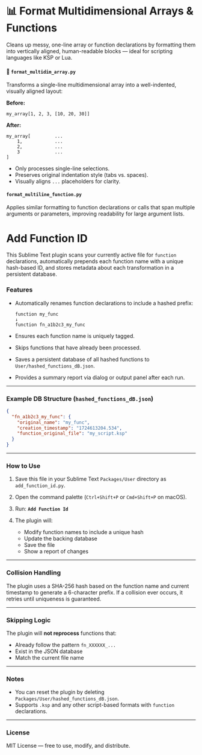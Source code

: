 # 📊 Format Multidimensional Arrays & Functions

Cleans up messy, one-line array or function declarations by formatting them into vertically aligned, human-readable blocks — ideal for scripting languages like KSP or Lua.

#### 🔢 `format_multidim_array.py`

Transforms a single-line multidimensional array into a well-indented, visually aligned layout:

**Before:**

```ksp
my_array[1, 2, 3, [10, 20, 30]]
```

**After:**

```ksp
my_array[         ...
    1,            ...
    2,            ...
    3             ...
]
```

* Only processes single-line selections.
* Preserves original indentation style (tabs vs. spaces).
* Visually aligns `...` placeholders for clarity.

#### `format_multiline_function.py`

Applies similar formatting to function declarations or calls that span multiple arguments or parameters, improving readability for large argument lists.



# Add Function ID

This Sublime Text plugin scans your currently active file for `function` declarations, automatically prepends each function name with a unique hash-based ID, and stores metadata about each transformation in a persistent database.

### Features

* Automatically renames function declarations to include a hashed prefix:

  ```
  function my_func
  ↓
  function fn_a1b2c3_my_func
  ```
* Ensures each function name is uniquely tagged.
* Skips functions that have already been processed.
* Saves a persistent database of all hashed functions to `User/hashed_functions_dB.json`.
* Provides a summary report via dialog or output panel after each run.

---

### Example DB Structure (`hashed_functions_dB.json`)

```json
{
  "fn_a1b2c3_my_func": {
    "original_name": "my_func",
    "creation_timestamp": "1724613204.534",
    "function_original_file": "my_script.ksp"
  }
}
```

---

### How to Use

1. Save this file in your Sublime Text `Packages/User` directory as `add_function_id.py`.
2. Open the command palette (`Ctrl+Shift+P` or `Cmd+Shift+P` on macOS).
3. Run: **`Add Function Id`**
4. The plugin will:

   * Modify function names to include a unique hash
   * Update the backing database
   * Save the file
   * Show a report of changes

---

### Collision Handling

The plugin uses a SHA-256 hash based on the function name and current timestamp to generate a 6-character prefix. If a collision ever occurs, it retries until uniqueness is guaranteed.

---

### Skipping Logic

The plugin will **not reprocess** functions that:

* Already follow the pattern `fn_XXXXXX_...`
* Exist in the JSON database
* Match the current file name

---

### Notes

* You can reset the plugin by deleting `Packages/User/hashed_functions_dB.json`.
* Supports `.ksp` and any other script-based formats with `function` declarations.

---

### License

MIT License — free to use, modify, and distribute.



